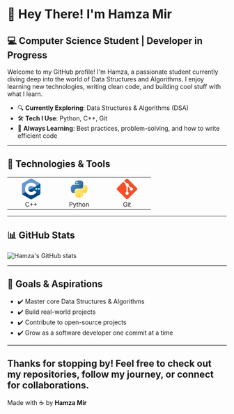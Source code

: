 # 👋 Hey There! I'm Hamza Mir  

## 💻 Computer Science Student | Developer in Progress  

Welcome to my GitHub profile! I'm Hamza, a passionate student currently diving deep into the world of Data Structures and Algorithms. I enjoy learning new technologies, writing clean code, and building cool stuff with what I learn.  

- 🔍 **Currently Exploring**: Data Structures & Algorithms (DSA)  
- 🛠️ **Tech I Use**: Python, C++, Git  
- 🌱 **Always Learning**: Best practices, problem-solving, and how to write efficient code  

---

## 🧰 Technologies & Tools  

<table>
  <tr>
    <td align="center" width="96">
      <img src="https://raw.githubusercontent.com/devicons/devicon/master/icons/cplusplus/cplusplus-original.svg" width="48" height="48" alt="C++" />
      <br>C++
    </td>
    <td align="center" width="96">
      <img src="https://raw.githubusercontent.com/devicons/devicon/master/icons/python/python-original.svg" width="48" height="48" alt="Python" />
      <br>Python
    </td>
    <td align="center" width="96">
      <img src="https://raw.githubusercontent.com/devicons/devicon/master/icons/git/git-original.svg" width="48" height="48" alt="Git" />
      <br>Git
    </td>
  </tr>
</table>

---

## 📊 GitHub Stats  

![Hamza's GitHub stats](https://github-readme-stats.vercel.app/api?username=HamzaMir-dev&show_icons=true&theme=tokyonight)

---
## 🚀 Goals & Aspirations  

- ✔️ Master core Data Structures & Algorithms  
- ✔️ Build real-world projects 
- ✔️ Contribute to open-source projects  
- ✔️ Grow as a software developer one commit at a time  

---
Thanks for stopping by! Feel free to check out my repositories, follow my journey, or connect for collaborations.  
---
Made with ☕ by **Hamza Mir**   
